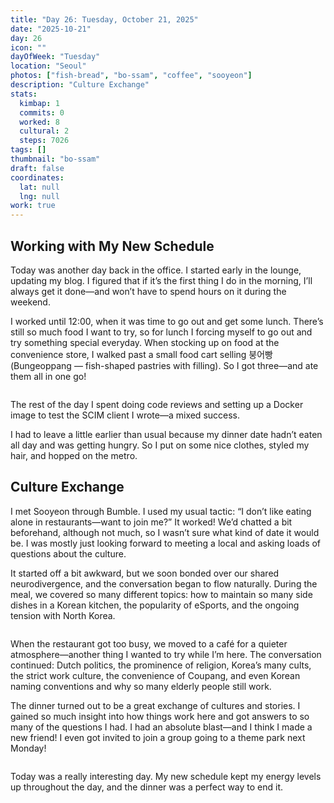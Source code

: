 ```yaml
---
title: "Day 26: Tuesday, October 21, 2025"
date: "2025-10-21"
day: 26
icon: ""
dayOfWeek: "Tuesday"
location: "Seoul"
photos: ["fish-bread", "bo-ssam", "coffee", "sooyeon"]
description: "Culture Exchange"
stats:
  kimbap: 1
  commits: 0
  worked: 8
  cultural: 2
  steps: 7026
tags: []
thumbnail: "bo-ssam"
draft: false
coordinates:
  lat: null
  lng: null
work: true
---
```

## Working with My New Schedule
Today was another day back in the office. I started early in the lounge, updating my blog. I figured that if it’s the first thing I do in the morning, I’ll always get it done—and won’t have to spend hours on it during the weekend.  

I worked until 12:00, when it was time to go out and get some lunch. There’s still so much food I want to try, so for lunch I forcing myself to go out and try something special everyday. When stocking up on food at the convenience store, I walked past a small food cart selling 붕어빵 (Bungeoppang — fish-shaped pastries with filling). So I got three—and ate them all in one go!  

<Img fish-bread desc="This covers all the major food groups, right? Dairy, grains, beans, sugar, and fish!">

The rest of the day I spent doing code reviews and setting up a Docker image to test the SCIM client I wrote—a mixed success.  

I had to leave a little earlier than usual because my dinner date hadn’t eaten all day and was getting hungry. So I put on some nice clothes, styled my hair, and hopped on the metro.  

## Culture Exchange
I met Sooyeon through Bumble. I used my usual tactic: “I don’t like eating alone in restaurants—want to join me?” It worked! We’d chatted a bit beforehand, although not much, so I wasn’t sure what kind of date it would be. I was mostly just looking forward to meeting a local and asking loads of questions about the culture.  

It started off a bit awkward, but we soon bonded over our shared neurodivergence, and the conversation began to flow naturally. During the meal, we covered so many different topics: how to maintain so many side dishes in a Korean kitchen, the popularity of eSports, and the ongoing tension with North Korea.  

<Img bo-ssam desc="These kinds of meals you really can’t eat alone.">

When the restaurant got too busy, we moved to a café for a quieter atmosphere—another thing I wanted to try while I’m here. The conversation continued: Dutch politics, the prominence of religion, Korea’s many cults, the strict work culture, the convenience of Coupang, and even Korean naming conventions and why so many elderly people still work.  

The dinner turned out to be a great exchange of cultures and stories. I gained so much insight into how things work here and got answers to so many of the questions I had. I had an absolute blast—and I think I made a new friend! I even got invited to join a group going to a theme park next Monday!  

<Img sooyeon desc="Thanks for hanging out, Sooyeon!">

Today was a really interesting day. My new schedule kept my energy levels up throughout the day, and the dinner was a perfect way to end it.  

